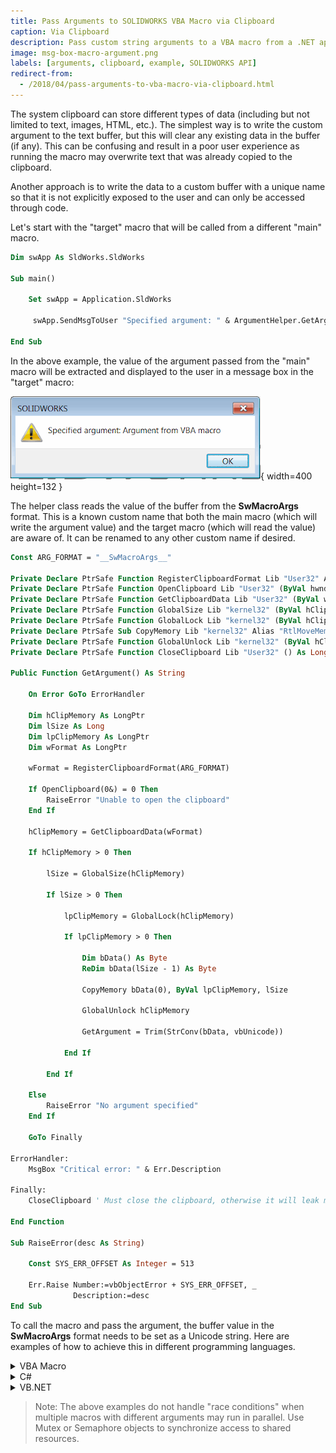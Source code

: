 ```yaml
---
title: Pass Arguments to SOLIDWORKS VBA Macro via Clipboard
caption: Via Clipboard
description: Pass custom string arguments to a VBA macro from a .NET application or another macro via the clipboard
image: msg-box-macro-argument.png
labels: [arguments, clipboard, example, SOLIDWORKS API]
redirect-from:
  - /2018/04/pass-arguments-to-vba-macro-via-clipboard.html
---
```


The system clipboard can store different types of data (including but not limited to text, images, HTML, etc.). The simplest way is to write the custom argument to the text buffer, but this will clear any existing data in the buffer (if any). This can be confusing and result in a poor user experience as running the macro may overwrite text that was already copied to the clipboard.

Another approach is to write the data to a custom buffer with a unique name so that it is not explicitly exposed to the user and can only be accessed through code.

Let's start with the "target" macro that will be called from a different "main" macro.

```vb
Dim swApp As SldWorks.SldWorks

Sub main()
        
    Set swApp = Application.SldWorks
        
     swApp.SendMsgToUser "Specified argument: " & ArgumentHelper.GetArgument()
    
End Sub
```

In the above example, the value of the argument passed from the "main" macro will be extracted and displayed to the user in a message box in the "target" macro:

![Message box displaying the passed argument value in the macro](msg-box-macro-argument.png){ width=400 height=132 }

The helper class reads the value of the buffer from the **__SwMacroArgs__** format. This is a known custom name that both the main macro (which will write the argument value) and the target macro (which will read the value) are aware of. It can be renamed to any other custom name if desired.

```vb
Const ARG_FORMAT = "__SwMacroArgs__"

Private Declare PtrSafe Function RegisterClipboardFormat Lib "User32" Alias "RegisterClipboardFormatA" (ByVal lpString As String) As LongPtr
Private Declare PtrSafe Function OpenClipboard Lib "User32" (ByVal hwnd As LongPtr) As Long
Private Declare PtrSafe Function GetClipboardData Lib "User32" (ByVal wFormat As LongPtr) As LongPtr
Private Declare PtrSafe Function GlobalSize Lib "kernel32" (ByVal hClipMemory As LongPtr) As Long
Private Declare PtrSafe Function GlobalLock Lib "kernel32" (ByVal hClipMemory As LongPtr) As LongPtr
Private Declare PtrSafe Sub CopyMemory Lib "kernel32" Alias "RtlMoveMemory" (lpvDest As Any, lpvSource As Any, ByVal cbCopy As LongPtr)
Private Declare PtrSafe Function GlobalUnlock Lib "kernel32" (ByVal hClipMemory As LongPtr) As Long
Private Declare PtrSafe Function CloseClipboard Lib "User32" () As Long

Public Function GetArgument() As String
    
    On Error GoTo ErrorHandler
    
    Dim hClipMemory As LongPtr
    Dim lSize As Long
    Dim lpClipMemory As LongPtr
    Dim wFormat As LongPtr
    
    wFormat = RegisterClipboardFormat(ARG_FORMAT)
    
    If OpenClipboard(0&) = 0 Then
        RaiseError "Unable to open the clipboard"
    End If
            
    hClipMemory = GetClipboardData(wFormat)
        
    If hClipMemory > 0 Then
        
        lSize = GlobalSize(hClipMemory)
        
        If lSize > 0 Then
        
            lpClipMemory = GlobalLock(hClipMemory)
            
            If lpClipMemory > 0 Then
                
                Dim bData() As Byte
                ReDim bData(lSize - 1) As Byte
                
                CopyMemory bData(0), ByVal lpClipMemory, lSize
                
                GlobalUnlock hClipMemory

                GetArgument = Trim(StrConv(bData, vbUnicode))

            End If
            
        End If
    
    Else
        RaiseError "No argument specified"
    End If
    
    GoTo Finally
    
ErrorHandler:
    MsgBox "Critical error: " & Err.Description

Finally:
    CloseClipboard ' Must close the clipboard, otherwise it will leak memory
    
End Function

Sub RaiseError(desc As String)
    
    Const SYS_ERR_OFFSET As Integer = 513
    
    Err.Raise Number:=vbObjectError + SYS_ERR_OFFSET, _
              Description:=desc
End Sub
```

To call the macro and pass the argument, the buffer value in the **__SwMacroArgs__** format needs to be set as a Unicode string. Here are examples of how to achieve this in different programming languages.

<details>
<summary>VBA Macro</summary>

Argument Helper module

```vb
Const ARG_FORMAT = "__SwMacroArgs__"

Const GHND As Integer = &H42

Private Declare PtrSafe Function RegisterClipboardFormat Lib "User32" Alias "RegisterClipboardFormatA" (ByVal lpString As String) As LongPtr
Private Declare PtrSafe Function GlobalAlloc Lib "kernel32" (ByVal wFlags As LongPtr, ByVal dwBytes As LongPtr) As Long
Private Declare PtrSafe Function GlobalLock Lib "kernel32" (ByVal hMem As LongPtr) As Long
Private Declare PtrSafe Function lstrcpy Lib "kernel32" (ByVal lpString1 As Any, ByVal lpString2 As Any) As Long
Private Declare PtrSafe Function GlobalUnlock Lib "kernel32" (ByVal hMem As LongPtr) As Long
Private Declare PtrSafe Function OpenClipboard Lib "User32" (ByVal hwnd As LongPtr) As Long
Private Declare PtrSafe Function CloseClipboard Lib "User32" () As Long
Private Declare PtrSafe Function SetClipboardData Lib "User32" (ByVal wFormat As LongPtr, ByVal hMem As LongPtr) As Long

Public Sub SetArgument(arg As String)
    
    On Error GoTo ErrorHandler
        
    Dim wFormat As LongPtr
    
    wFormat = RegisterClipboardFormat(ARG_FORMAT)
    
    Dim hGlobalMemory As Long
    Dim lpGlobalMemory As Long
        
    hGlobalMemory = GlobalAlloc(GHND, Len(arg))
    lpGlobalMemory = GlobalLock(hGlobalMemory)
    lpGlobalMemory = lstrcpy(lpGlobalMemory, arg)

    If GlobalUnlock(hGlobalMemory) <> 0 Then
        RaiseError "Unable to unlock memory"
    End If

    If OpenClipboard(0&) = 0 Then
        RaiseError "Unable to open the clipboard"
    End If

    SetClipboardData wFormat, hGlobalMemory
    
    GoTo Finally
    
ErrorHandler:
    MsgBox "Critical error: " & err.Description

Finally:
    CloseClipboard
    
End Sub

Sub RaiseError(desc As String)
    
    Const SYS_ERR_OFFSET As Integer = 513
    
    err.Raise Number:=vbObjectError + SYS_ERR_OFFSET, _
              Description:=desc
End Sub
```

Macro

```vb
Dim swApp As SldWorks.SldWorks

Sub main()
    
    Set swApp = Application.SldWorks
    
    ArgumentHelper.SetArgument "Argument from VBA macro"
    
    Dim err As Long
    
    If False = swApp.RunMacro2("D:\Macros\GetArgumentMacro.swp", _
        "Macro1", "main", swRunMacroOption_e.swRunMacroUnloadAfterRun, err) Then
        
        swApp.SendMsgToUser "Unable to run the macro. Error code: " & err
        
    End If
    
End Sub
```

</details>

<details>
<summary>C#</summary>

```cs
using SolidWorks.Interop.sldworks;
using SolidWorks.Interop.swconst;
using System.Runtime.InteropServices;
using System;
using System.Windows.Forms;
using System.Text;
using System.IO;

namespace CodeStack
{
    public partial class SolidWorksMacro
    {
        const string ARG_NAME = "__SwMacroArgs__";

        public void Main()
        {
            SetArgument("Argument from C# macro");

            int err;
            if (!swApp.RunMacro2(@"D:\Macros\GetArgumentMacro.swp",
                "Macro1", "main", (int)swRunMacroOption_e.swRunMacroUnloadAfterRun, out err))
            {
                swApp.SendMsgToUser(string.Format("Unable to run the macro. Error code: {0}", err));
            }
        }

        private static void SetArgument(string arg)
        {
            using (MemoryStream stream = new MemoryStream(Encoding.UTF8.GetBytes(arg)))
            {
                Clipboard.SetData(ARG_NAME, stream);
            }
        }

        public SldWorks swApp;
    }
}
```



</details>

<details>
<summary>VB.NET</summary>

```vb
Imports SolidWorks.Interop.sldworks
Imports SolidWorks.Interop.swconst
Imports System.Runtime.InteropServices
Imports System.IO
Imports System.Windows.Forms
Imports System.Text
Imports System

Partial Class CodeStack

    Const ARG_NAME As String = "__SwMacroArgs__"

    Public Sub Main()
        SetArgument("Argument from VB.NET macro")
        Dim err As Integer
        If Not swApp.RunMacro2("D:\Macros\GetArgumentMacro.swp", "Macro1", "main", CInt(swRunMacroOption_e.swRunMacroUnloadAfterRun), err) Then
            swApp.SendMsgToUser(String.Format("Unable to run the macro. Error code: {0}", err))
        End If
    End Sub

    Private Shared Sub SetArgument(ByVal arg As String)
        Using stream As MemoryStream = New MemoryStream(Encoding.UTF8.GetBytes(arg))
            Clipboard.SetData(ARG_NAME, stream)
        End Using
    End Sub

    Public swApp As SldWorks

End Class

```



</details>

> Note: The above examples do not handle "race conditions" when multiple macros with different arguments may run in parallel. Use Mutex or Semaphore objects to synchronize access to shared resources.